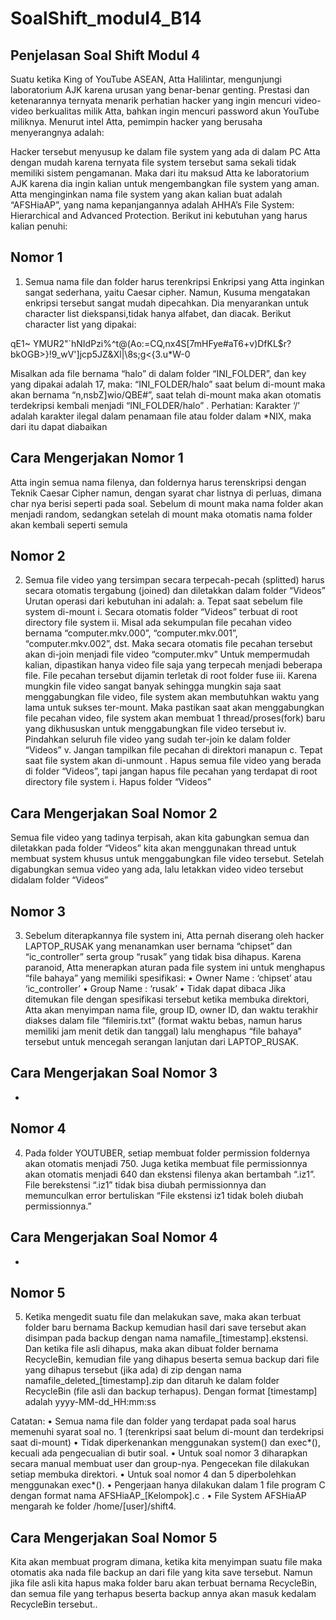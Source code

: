 # SoalShift_modul4_B14

## Penjelasan Soal Shift Modul 4

Suatu ketika King of YouTube ASEAN, Atta Halilintar, mengunjungi laboratorium AJK karena urusan yang benar-benar genting. Prestasi dan ketenarannya ternyata menarik perhatian hacker yang ingin mencuri video-video berkualitas milik Atta, bahkan ingin mencuri password akun YouTube miliknya. Menurut intel Atta, pemimpin hacker yang berusaha menyerangnya adalah:

 

Hacker tersebut menyusup ke dalam file system yang ada di dalam PC Atta dengan mudah karena ternyata file system tersebut sama sekali tidak memiliki sistem pengamanan. Maka dari itu maksud Atta ke laboratorium AJK karena dia ingin kalian untuk mengembangkan file system yang aman.
Atta menginginkan nama file system yang akan kalian buat adalah “AFSHiaAP”, yang nama kepanjangannya adalah AHHA’s File System: Hierarchical and Advanced Protection. Berikut ini kebutuhan yang harus kalian penuhi:


## Nomor 1

1.	Semua nama file dan folder harus terenkripsi
Enkripsi yang Atta inginkan sangat sederhana, yaitu Caesar cipher. Namun, Kusuma mengatakan enkripsi tersebut sangat mudah dipecahkan. Dia menyarankan untuk character list diekspansi,tidak hanya alfabet, dan diacak. Berikut character list yang dipakai:

qE1~ YMUR2"`hNIdPzi%^t@(Ao:=CQ,nx4S[7mHFye#aT6+v)DfKL$r?bkOGB>}!9_wV']jcp5JZ&Xl|\8s;g<{3.u*W-0

Misalkan ada file bernama “halo” di dalam folder “INI_FOLDER”, dan key yang dipakai adalah 17, maka:
“INI_FOLDER/halo” saat belum di-mount maka akan bernama “n,nsbZ]wio/QBE#”, saat telah di-mount maka akan otomatis terdekripsi kembali menjadi “INI_FOLDER/halo” .
Perhatian: Karakter ‘/’ adalah karakter ilegal dalam penamaan file atau folder dalam *NIX, maka dari itu dapat diabaikan


## Cara Mengerjakan Nomor 1

Atta ingin semua nama filenya, dan foldernya harus terenskripsi dengan Teknik Caesar Cipher namun, dengan syarat char listnya di perluas, dimana char nya berisi seperti pada soal. Sebelum di mount maka nama folder akan menjadi random, sedangkan setelah di mount maka otomatis nama folder akan kembali seperti semula


## Nomor 2

2.	Semua file video yang tersimpan secara terpecah-pecah (splitted) harus secara otomatis tergabung (joined) dan diletakkan dalam folder “Videos”
Urutan operasi dari kebutuhan ini adalah:
a.	Tepat saat sebelum file system di-mount
i.	Secara otomatis folder “Videos” terbuat di root directory file system
ii.	Misal ada sekumpulan file pecahan video bernama “computer.mkv.000”, “computer.mkv.001”, “computer.mkv.002”, dst. Maka secara otomatis file pecahan tersebut akan di-join menjadi file video “computer.mkv”
Untuk mempermudah kalian, dipastikan hanya video file saja yang terpecah menjadi beberapa file. File pecahan tersebut dijamin terletak di root folder fuse
iii.	Karena mungkin file video sangat banyak sehingga mungkin saja saat menggabungkan file video, file system akan membutuhkan waktu yang lama untuk sukses ter-mount. Maka pastikan saat akan menggabungkan file pecahan video, file system akan membuat 1 thread/proses(fork) baru yang dikhususkan untuk menggabungkan file video tersebut
iv.	Pindahkan seluruh file video yang sudah ter-join ke dalam folder “Videos”
v.	Jangan tampilkan file pecahan di direktori manapun
c.	Tepat saat file system akan di-unmount
 .	Hapus semua file video yang berada di folder “Videos”, tapi jangan hapus file pecahan yang terdapat di root directory file system
i.	Hapus folder “Videos” 


## Cara Mengerjakan Soal Nomor 2
Semua file video yang tadinya terpisah, akan kita gabungkan semua dan diletakkan pada folder “Videos” kita akan menggunakan thread untuk membuat system khusus untuk menggabungkan file video tersebut. Setelah digabungkan semua video yang ada, lalu letakkan video video tersebut didalam folder “Videos”


## Nomor 3

3.	Sebelum diterapkannya file system ini, Atta pernah diserang oleh hacker LAPTOP_RUSAK yang menanamkan user bernama “chipset” dan “ic_controller” serta group “rusak” yang tidak bisa dihapus. Karena paranoid, Atta menerapkan aturan pada file system ini untuk menghapus “file bahaya” yang memiliki spesifikasi:
•	Owner Name 	: ‘chipset’ atau ‘ic_controller’
•	Group Name	: ‘rusak’
•	Tidak dapat dibaca
Jika ditemukan file dengan spesifikasi tersebut ketika membuka direktori, Atta akan menyimpan nama file, group ID, owner ID, dan waktu terakhir diakses dalam file “filemiris.txt” (format waktu bebas, namun harus memiliki jam menit detik dan tanggal) lalu menghapus “file bahaya” tersebut untuk mencegah serangan lanjutan dari LAPTOP_RUSAK.


## Cara Mengerjakan Soal Nomor 3

-


## Nomor 4

4.	Pada folder YOUTUBER, setiap membuat folder permission foldernya akan otomatis menjadi 750. Juga ketika membuat file permissionnya akan otomatis menjadi 640 dan ekstensi filenya akan bertambah “.iz1”. File berekstensi “.iz1” tidak bisa diubah permissionnya dan memunculkan error bertuliskan “File ekstensi iz1 tidak boleh diubah permissionnya.”


## Cara Mengerjakan Soal Nomor 4

-


## Nomor 5

5.	Ketika mengedit suatu file dan melakukan save, maka akan terbuat folder baru bernama Backup kemudian hasil dari save tersebut akan disimpan pada backup dengan nama namafile_[timestamp].ekstensi. Dan ketika file asli dihapus, maka akan dibuat folder bernama RecycleBin, kemudian file yang dihapus beserta semua backup dari file yang dihapus tersebut (jika ada) di zip dengan nama namafile_deleted_[timestamp].zip dan ditaruh ke dalam folder RecycleBin (file asli dan backup terhapus). Dengan format [timestamp] adalah yyyy-MM-dd_HH:mm:ss

Catatan: 
•	Semua nama file dan folder yang terdapat pada soal harus memenuhi syarat soal no. 1 (terenkripsi saat belum di-mount dan terdekripsi saat di-mount)
•	Tidak diperkenankan menggunakan system() dan exec*(), kecuali ada pengecualian di butir soal.
•	Untuk soal nomor 3 diharapkan secara manual membuat user dan group-nya. Pengecekan file dilakukan setiap membuka direktori.
•	Untuk soal nomor 4 dan 5 diperbolehkan menggunakan exec*().
•	Pengerjaan hanya dilakukan dalam 1 file program C dengan format nama AFSHiaAP_[Kelompok].c . 
•	File System AFSHiaAP mengarah ke folder /home/[user]/shift4.


## Cara Mengerjakan Soal Nomor 5

Kita akan membuat program dimana, ketika kita menyimpan suatu file maka otomatis aka nada file backup an dari file yang kita save tersebut. Namun jika file asli kita hapus maka folder baru akan terbuat bernama RecycleBin, dan semua file yang terhapus beserta backup annya akan masuk kedalam RecycleBin tersebut..


